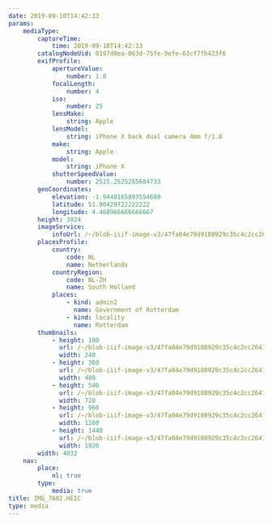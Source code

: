 ```yaml
---
date: 2019-09-10T14:42:33
params:
    mediaType:
        captureTime:
            time: 2019-09-10T14:42:33
        catalogNodeUid: 0197d0ea-063d-75fe-9efe-63cf7fb423f6
        exifProfile:
            apertureValue:
                number: 1.8
            focalLength:
                number: 4
            iso:
                number: 25
            lensMake:
                string: Apple
            lensModel:
                string: iPhone X back dual camera 4mm f/1.8
            make:
                string: Apple
            model:
                string: iPhone X
            shutterSpeedValue:
                number: 2525.2525285684733
        geoCoordinates:
            elevation: -1.9448165893554688
            latitude: 51.90429722222222
            longitude: 4.468966666666667
        height: 3024
        imageService:
            infoUrl: /~/blob-iiif-image-v3/47fa04e79d9180929c35c4c2cc2641dc926f437bd413dd632fcac31b49f88f0e/info.json
        placesProfile:
            country:
                code: NL
                name: Netherlands
            countryRegion:
                code: NL-ZH
                name: South Holland
            places:
                - kind: admin2
                  name: Government of Rotterdam
                - kind: locality
                  name: Rotterdam
        thumbnails:
            - height: 180
              url: /~/blob-iiif-image-v3/47fa04e79d9180929c35c4c2cc2641dc926f437bd413dd632fcac31b49f88f0e/full/240%2C180/0/default.jpg
              width: 240
            - height: 360
              url: /~/blob-iiif-image-v3/47fa04e79d9180929c35c4c2cc2641dc926f437bd413dd632fcac31b49f88f0e/full/480%2C360/0/default.jpg
              width: 480
            - height: 540
              url: /~/blob-iiif-image-v3/47fa04e79d9180929c35c4c2cc2641dc926f437bd413dd632fcac31b49f88f0e/full/720%2C540/0/default.jpg
              width: 720
            - height: 960
              url: /~/blob-iiif-image-v3/47fa04e79d9180929c35c4c2cc2641dc926f437bd413dd632fcac31b49f88f0e/full/1280%2C960/0/default.jpg
              width: 1280
            - height: 1440
              url: /~/blob-iiif-image-v3/47fa04e79d9180929c35c4c2cc2641dc926f437bd413dd632fcac31b49f88f0e/full/1920%2C1440/0/default.jpg
              width: 1920
        width: 4032
    nav:
        place:
            nl: true
        type:
            media: true
title: IMG_7602.HEIC
type: media
---
```


